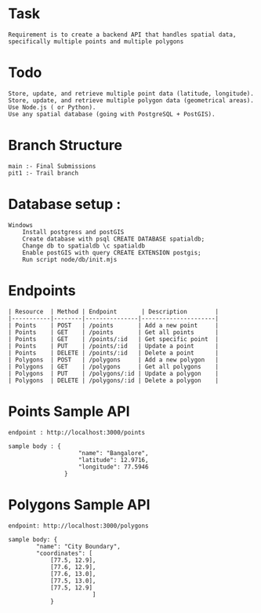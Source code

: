 # Task
    Requirement is to create a backend API that handles spatial data, specifically multiple points and multiple polygons

# Todo 
    Store, update, and retrieve multiple point data (latitude, longitude).
    Store, update, and retrieve multiple polygon data (geometrical areas).
    Use Node.js ( or Python).
    Use any spatial database (going with PostgreSQL + PostGIS).

# Branch Structure
    main :- Final Submissions 
    pit1 :- Trail branch 


# Database setup :
    Windows 
        Install postgress and postGIS
        Create database with psql CREATE DATABASE spatialdb;
        Change db to spatialdb \c spatialdb
        Enable postGIS with query CREATE EXTENSION postgis;
        Run script node/db/init.mjs


# Endpoints

    | Resource  | Method | Endpoint       | Description        |
    |-----------|--------|---------------|---------------------|
    | Points    | POST   | /points       | Add a new point     |
    | Points    | GET    | /points       | Get all points      |
    | Points    | GET    | /points/:id   | Get specific point  |
    | Points    | PUT    | /points/:id   | Update a point      |
    | Points    | DELETE | /points/:id   | Delete a point      |
    | Polygons  | POST   | /polygons     | Add a new polygon   |
    | Polygons  | GET    | /polygons     | Get all polygons    |
    | Polygons  | PUT    | /polygons/:id | Update a polygon    |
    | Polygons  | DELETE | /polygons/:id | Delete a polygon    |

# Points Sample API
    endpoint : http://localhost:3000/points

    sample body : {
                        "name": "Bangalore",
                        "latitude": 12.9716,
                        "longitude": 77.5946
                    }
# Polygons Sample API
    endpoint: http://localhost:3000/polygons
    
    sample body: {
            "name": "City Boundary",
            "coordinates": [
                [77.5, 12.9],
                [77.6, 12.9],
                [77.6, 13.0],
                [77.5, 13.0],
                [77.5, 12.9]
                            ]
                }
